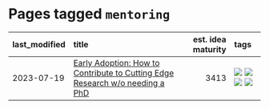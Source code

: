 # Pages tagged `mentoring`

|last_modified|title|est. idea maturity|tags
|:---|:---|---:|:---|
|2023-07-19|[Early Adoption: How to Contribute to Cutting Edge Research w/o needing a PhD](../early_adoption_and_fomo.md)|3413|[![](https://img.shields.io/badge/tag-career_advice-c456a9)](../tags/career_advice.md) [![](https://img.shields.io/badge/tag-early_adoption-d7de4b)](../tags/early_adoption.md) [![](https://img.shields.io/badge/tag-mentoring-e54ba1)](../tags/mentoring.md) [![](https://img.shields.io/badge/tag-reddit-426a5f)](../tags/reddit.md)|